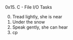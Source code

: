0x15. C - File I/O
Tasks

0. Tread lightly, she is near
1. Under the snow
2. Speak gently, she can hear
3. cp
